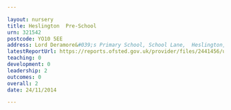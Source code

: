 ```yaml
---

layout: nursery
title: Heslington  Pre-School
urn: 321542
postcode: YO10 5EE
address: Lord Deramore&#039;s Primary School, School Lane,  Heslington, York, North Yorkshire, YO10 5EE
latestReportUrl: https://reports.ofsted.gov.uk/provider/files/2441456/urn/321542.pdf
teaching: 0
development: 0
leadership: 2
outcomes: 0
overall: 2
date: 24/11/2014

---
```

